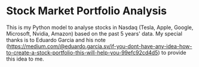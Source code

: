 # Stock Market Portfolio Analysis
This is my Python model to analyse stocks in Nasdaq (Tesla, Apple, Google, Microsoft, Nvidia, Amazon) based on the past 5 years' data. 
My special thanks is to Eduardo Garcia and his note (<https://medium.com/@eduardo.garcia.sv/if-you-dont-have-any-idea-how-to-create-a-stock-portfolio-this-will-help-you-99efc92cd4d5>) to provide this idea to me.
